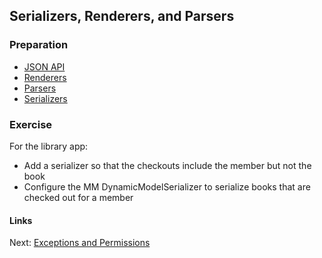 ## Serializers, Renderers, and Parsers

### Preparation
- [JSON API](http://jsonapi.org/)
- [Renderers](http://www.django-rest-framework.org/api-guide/renderers/)
- [Parsers](http://www.django-rest-framework.org/api-guide/parsers/)
- [Serializers](http://www.django-rest-framework.org/api-guide/serializers/)

### Exercise
For the library app:

- Add a serializer so that the checkouts include the member but not the book
- Configure the MM DynamicModelSerializer to serialize books that are checked out for a member

#### Links
Next: [Exceptions and Permissions](../exceptions/exceptions.md)